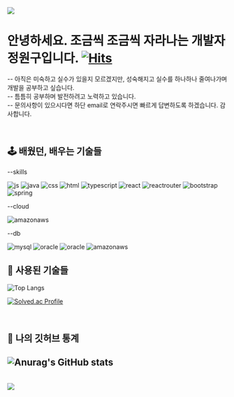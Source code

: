 <img src="https://capsule-render.vercel.app/api?type=waving&color=BDBDC8&height=300&section=header&text=System.out.println(''Hello%20World!!'')&fontSize=40&fontColor=564E7E&fontAlignY=40" />
  
# 안녕하세요. 조금씩 조금씩 자라나는 개발자 정원구입니다. [![Hits](https://hits.seeyoufarm.com/api/count/incr/badge.svg?url=https%3A%2F%2Fgithub.com%2Fjo9uu&count_bg=%23BDC83D&title_bg=%23564E7E&icon=jameson.svg&icon_color=%23E7E7E7&title=%EB%B0%A9%EB%AC%B8%EC%9E%90+%EC%88%98&edge_flat=false)](https://hits.seeyoufarm.com)
-- 아직은 미숙하고 실수가 있을지 모르겠지만, 성숙해지고 실수를 하나하나 줄여나가며 개발을 공부하고 싶습니다.<br/>
-- 틈틈히 공부하며 발전하려고 노력하고 있습니다.<br/>
-- 문의사항이 있으시다면 하단 email로 연락주시면 빠르게 답변하도록 하겠습니다. 감사합니다.<br/>

<br/>  


🕹️ 배웠던, 배우는 기술들
----------------------------------------------------------------------------------------------------------------------------------------------------

--skills  

![js](https://img.shields.io/badge/JavaScript-F7DF1E?style=for-the-badge&logo=JavaScript&logoColor=white)
![java](https://img.shields.io/badge/Java-ED8B00?style=for-the-badge&logo=openjdk&logoColor=white)
![css](https://img.shields.io/badge/CSS-239120?&style=for-the-badge&logo=css3&logoColor=white)
![html](https://img.shields.io/badge/HTML-239120?style=for-the-badge&logo=html5&logoColor=white)
![typescript](https://img.shields.io/badge/TypeScript-007ACC?style=for-the-badge&logo=typescript&logoColor=white)
![react](	https://img.shields.io/badge/React-20232A?style=for-the-badge&logo=react&logoColor=61DAFB)
![reactrouter](https://img.shields.io/badge/React_Router-CA4245?style=for-the-badge&logo=react-router&logoColor=white)
![bootstrap](https://img.shields.io/badge/Bootstrap-563D7C?style=for-the-badge&logo=bootstrap&logoColor=white)
![spring](https://img.shields.io/badge/Spring-6DB33F?style=for-the-badge&logo=spring&logoColor=white)

--cloud  

![amazonaws](https://img.shields.io/badge/Amazon_AWS-FF9900?style=for-the-badge&logo=amazonaws&logoColor=white)

--db  

![mysql](https://img.shields.io/badge/MySQL-005C84?style=for-the-badge&logo=mysql&logoColor=white)
![oracle](https://img.shields.io/badge/Oracle-F80000?style=for-the-badge&logo=Oracle&logoColor=white)
![oracle](https://img.shields.io/badge/DBeaver-382923?style=for-the-badge&logo=DBeaver&logoColor=white)
![amazonaws](https://img.shields.io/badge/HeidiSQL-239120?style=for-the-badge&logo=heidisql&logoColor=white)
<br/>  

📝 사용된 기술들
----------------------------------------------------------------------------------------------------------------------------------------------------
![Top Langs](https://github-readme-stats.vercel.app/api/top-langs/?username=JO9uu&layout=pie)  

[![Solved.ac Profile](http://mazassumnida.wtf/api/v2/generate_badge?boj=sardia)](https://solved.ac/sardia/)

<br/>  

🎫 나의 깃허브 통계
----------------------------------------------------------------------------------------------------------------------------------------------------
![Anurag's GitHub stats](https://github-readme-stats.vercel.app/api?username=JO9uu&show_icons=true&theme=②default)
----------------------------------------------------------------------------------------------------------------------------------------------------

<br/>  

<!--
**JO9uu/JO9uu** is a ✨ _special_ ✨ repository because its `README.md` (this file) appears on your GitHub profile.

Here are some ideas to get you started:

- 🔭 I’m currently working on ...
- 🌱 I’m currently learning ...
- 👯 I’m looking to collaborate on ...
- 🤔 I’m looking for help with ...
- 💬 Ask me about ...
- 📫 How to reach me: ...
- 😄 Pronouns: ...
- ⚡ Fun fact: ...
-->

<img src="https://capsule-render.vercel.app/api?type=waving&color=BDBDC8&height=300&section=footer&text=Email:%20sardia0923@gmail.com&fontSize=20&fontColor=564E7E&fontAlignY=60" />

